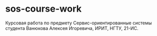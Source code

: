 # sos-course-work
Курсовая работа по предмету Сервис-ориентированные системы студента Ванюкова Алексея Игоревича, ИРИТ, НГТУ, 21-ИС.
